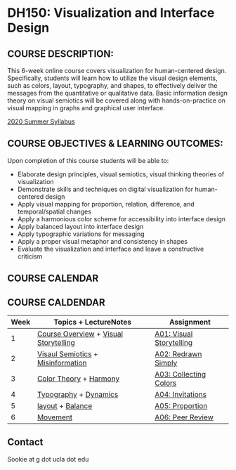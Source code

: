 # DH150: Visualization and Interface Design

## COURSE DESCRIPTION:
This 6-week online course covers visualization for human-centered design. Specifically, students will learn how to utilize the visual design elements, such as colors, layout, typography, and shapes, to effectively deliver the messages from the quantitative or qualitative data. Basic information design theory on visual semiotics will be covered along with hands-on-practice on visual mapping in graphs and graphical user interface.

[2020 Summer Syllabus](https://docs.google.com/document/d/1Zs1mqTG9uWr69wLC7g33KVZ4HFThQlbM5oHUdc_Ml88/edit?usp=sharing) 

## COURSE OBJECTIVES & LEARNING OUTCOMES:
Upon completion of this course students will be able to:
- Elaborate design principles, visual semiotics, visual thinking theories of visualization
- Demonstrate skills and techniques on digital visualization for human-centered design
- Apply visual mapping for proportion, relation, difference, and temporal/spatial changes
- Apply a harmonious color scheme for accessibility into interface design
- Apply balanced layout into interface design
- Apply typographic variations for messaging
- Apply a proper visual metaphor and consistency in shapes 
- Evaluate the visualization and interface and leave a constructive criticism 

## COURSE CALENDAR

## COURSE CALDENDAR 

Week    |       Topics + LectureNotes   |   Assignment 
--------|----------------------------------------------|------------------------
1       | [Course Overview](#) + [Visual Storytelling](https://github.com/UX-UI-Design-Lab/DH150-viz/wiki/week01.01) | [A01: Visual Storytelling](https://docs.google.com/document/d/1-LcufxpyCVPtZ7eqD0z6Uarj8UMlaR-U_422zjgaOpo/edit?usp=sharing)
2       | [Visaul Semiotics](#) + [Misinformation](#) | [A02: Redrawn Simply](https://docs.google.com/document/d/1GgbQvQskE_gU8x4mAxVhobj0H-ri8j76jUk3WdWPugc/edit?usp=sharing)
3       | [Color Theory](#) + [Harmony](#3) | [A03: Collecting Colors](#)
4       | [Typography](#) + [Dynamics](#) | [A04: Invitations](#) 
5       | [layout](#) + [Balance](#) | [A05: Proportion](#)
6       | [Movement](#)  | [A06: Peer Review](#)


## Contact
Sookie at g dot ucla dot edu
